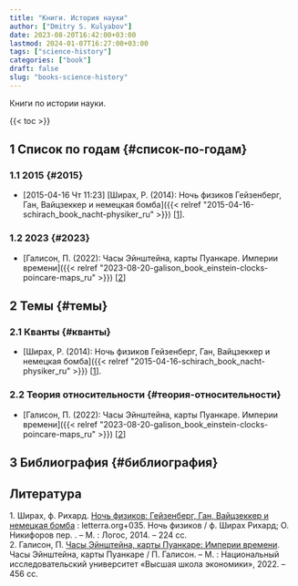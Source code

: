 ```yaml
---
title: "Книги. История науки"
author: ["Dmitry S. Kulyabov"]
date: 2023-08-20T16:42:00+03:00
lastmod: 2024-01-07T16:27:00+03:00
tags: ["science-history"]
categories: ["book"]
draft: false
slug: "books-science-history"
---
```


Книги по истории науки.

<!--more-->

{{< toc >}}


## <span class="section-num">1</span> Список по годам {#список-по-годам}


### <span class="section-num">1.1</span> 2015 {#2015}

-   <span class="timestamp-wrapper"><span class="timestamp">[2015-04-16 Чт 11:23] </span></span> [Ширах, Р. (2014): Ночь физиков Гейзенберг, Ган, Вайцзеккер и немецкая бомба]({{< relref "2015-04-16-schirach_book_nacht-physiker_ru" >}}) [<a href="#citeproc_bib_item_1">1</a>].


### <span class="section-num">1.2</span> 2023 {#2023}

-   [Галисон, П. (2022): Часы Эйнштейна, карты Пуанкаре. Империи времени]({{< relref "2023-08-20-galison_book_einstein-clocks-poincare-maps_ru" >}}) [<a href="#citeproc_bib_item_2">2</a>]


## <span class="section-num">2</span> Темы {#темы}


### <span class="section-num">2.1</span> Кванты {#кванты}

-   [Ширах, Р. (2014): Ночь физиков Гейзенберг, Ган, Вайцзеккер и немецкая бомба]({{< relref "2015-04-16-schirach_book_nacht-physiker_ru" >}}) [<a href="#citeproc_bib_item_1">1</a>].


### <span class="section-num">2.2</span> Теория относительности {#теория-относительности}

-   [Галисон, П. (2022): Часы Эйнштейна, карты Пуанкаре. Империи времени]({{< relref "2023-08-20-galison_book_einstein-clocks-poincare-maps_ru" >}}) [<a href="#citeproc_bib_item_2">2</a>]


## <span class="section-num">3</span> Библиография {#библиография}

## Литература

<div class="csl-bib-body">
  <div class="csl-entry"><a id="citeproc_bib_item_1"></a>1.	Ширах, ф. Рихард. <a href="http://libgen.li/ads.php?md5=b0eb45a4720b6a56c3eb13381c70e017">Ночь физиков: Гейзенберг, Ган, Вайцзеккер и немецкая бомба</a> : letterra.org+035. Ночь физиков / ф. Ширах Рихард; О. Никифоров пер. . – М. : Логос, 2014. – 224 сс.</div>
  <div class="csl-entry"><a id="citeproc_bib_item_2"></a>2.	Галисон, П. <a href="https://doi.org/10.17323/978-5-7598-1962-2">Часы Эйнштейна, карты Пуанкаре: Империи времени</a>. Часы Эйнштейна, карты Пуанкаре / П. Галисон. – М. : Национальный исследовательский университет «Высшая школа экономики», 2022. – 456 сс.</div>
</div>
